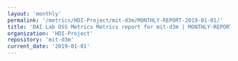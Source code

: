 ```yaml
---
layout: 'monthly'
permalink: '/metrics/HDI-Project/mit-d3m/MONTHLY-REPORT-2019-01-01/'
title: 'DAI Lab OSS Metrics Metrics report for mit-d3m | MONTHLY-REPORT-2019-01-01'
organization: 'HDI-Project'
repository: 'mit-d3m'
current_date: '2019-01-01'
---
```

